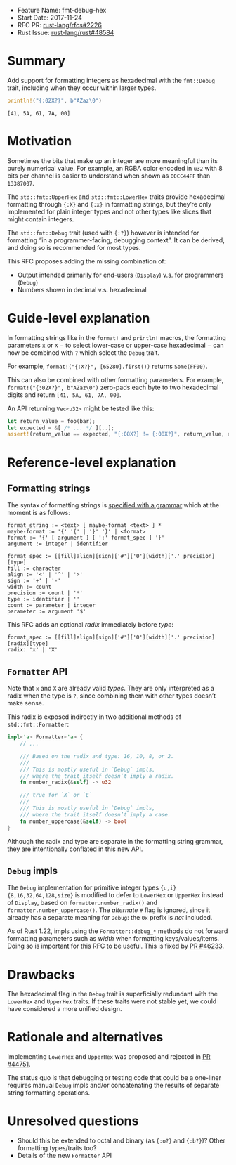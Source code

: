 - Feature Name: fmt-debug-hex
- Start Date: 2017-11-24
- RFC PR: [rust-lang/rfcs#2226](https://github.com/rust-lang/rfcs/pull/2226)
- Rust Issue: [rust-lang/rust#48584](https://github.com/rust-lang/rust/issues/48584)

# Summary
[summary]: #summary

Add support for formatting integers as hexadecimal with the `fmt::Debug` trait,
including when they occur within larger types.

```rust
println!("{:02X?}", b"AZaz\0")
```
```
[41, 5A, 61, 7A, 00]
```

# Motivation
[motivation]: #motivation

Sometimes the bits that make up an integer are more meaningful than its purely numerical value.
For example, an RGBA color encoded in `u32` with 8 bits per channel is easier to understand
when shown as `00CC44FF` than `13387007`.

The `std::fmt::UpperHex` and `std::fmt::LowerHex` traits provide hexadecimal formatting
through `{:X}` and `{:x}` in formatting strings,
but they’re only implemented for plain integer types
and not other types like slices that might contain integers.

The `std::fmt::Debug` trait (used with `{:?}`) however is intended for
formatting “in a programmer-facing, debugging context”.
It can be derived, and doing so is recommended for most types.

This RFC proposes adding the missing combination of:

* Output intended primarily for end-users (`Display`) v.s. for programmers (`Debug`)
* Numbers shown in decimal v.s. hexadecimal

# Guide-level explanation
[guide-level-explanation]: #guide-level-explanation

In formatting strings like in the `format!` and `println!` macros,
the formatting parameters `x` or `X` − to select lower-case or upper-case hexadecimal −
can now be combined with `?` which select the `Debug` trait.

For example, `format!("{:X?}", [65280].first())` returns `Some(FF00)`.

This can also be combined with other formatting parameters.
For example, `format!("{:02X?}", b"AZaz\0")` zero-pads each byte to two hexadecimal digits
and return `[41, 5A, 61, 7A, 00]`.

An API returning `Vec<u32>` might be tested like this:

```rust
let return_value = foo(bar);
let expected = &[ /* ... */ ][..];
assert!(return_value == expected, "{:08X?} != {:08X?}", return_value, expected);
```

# Reference-level explanation
[reference-level-explanation]: #reference-level-explanation

## Formatting strings

The syntax of formatting strings
is [specified with a grammar](https://doc.rust-lang.org/std/fmt/#syntax)
which at the moment is as follows:

```
format_string := <text> [ maybe-format <text> ] *
maybe-format := '{' '{' | '}' '}' | <format>
format := '{' [ argument ] [ ':' format_spec ] '}'
argument := integer | identifier

format_spec := [[fill]align][sign]['#']['0'][width]['.' precision][type]
fill := character
align := '<' | '^' | '>'
sign := '+' | '-'
width := count
precision := count | '*'
type := identifier | ''
count := parameter | integer
parameter := argument '$'
```

This RFC adds an optional *radix* immediately before *type*:

```
format_spec := [[fill]align][sign]['#']['0'][width]['.' precision][radix][type]
radix: 'x' | 'X'
```

## `Formatter` API

Note that `x` and `X` are already valid *types*.
They are only interpreted as a radix when the type is `?`,
since combining them with other types doesn’t make sense.

This radix is exposed indirectly in two additional methods of `std::fmt::Formatter`:

```rust
impl<'a> Formatter<'a> {
    // ...

    /// Based on the radix and type: 16, 10, 8, or 2.
    ///
    /// This is mostly useful in `Debug` impls,
    /// where the trait itself doesn’t imply a radix.
    fn number_radix(&self) -> u32

    /// true for `X` or `E`
    ///
    /// This is mostly useful in `Debug` impls,
    /// where the trait itself doesn’t imply a case.
    fn number_uppercase(&self) -> bool
}
```

Although the radix and type are separate in the formatting string grammar,
they are intentionally conflated in this new API.

## `Debug` impls

The `Debug` implementation for primitive integer types `{u,i}{8,16,32,64,128,size}`
is modified to defer to `LowerHex` or `UpperHex` instead of `Display`,
based on `formatter.number_radix()` and `formatter.number_uppercase()`.
The *alternate* `#` flag is ignored, since it already has a separate meaning for `Debug`:
the `0x` prefix is *not* included.

As of Rust 1.22, impls using the `Formatter::debug_*` methods do not forward
formatting parameters such as *width* when formatting keys/values/items.
Doing so is important for this RFC to be useful.
This is fixed by [PR #46233](https://github.com/rust-lang/rust/pull/46233).

# Drawbacks
[drawbacks]: #drawbacks

The hexadecimal flag in the `Debug` trait is superficially redundant
with the `LowerHex` and `UpperHex` traits.
If these traits were not stable yet, we could have considered a more unified design.

# Rationale and alternatives
[alternatives]: #alternatives

Implementing `LowerHex` and `UpperHex` was proposed and rejected
in [PR #44751](https://github.com/rust-lang/rust/pull/44751).

The status quo is that debugging or testing code that could be a one-liner
requires manual `Debug` impls and/or concatenating the results of separate
string formatting operations.

# Unresolved questions
[unresolved]: #unresolved-questions

* Should this be extended to octal and binary (as `{:o?}` and `{:b?}`)?
  Other formatting types/traits too?
* Details of the new `Formatter` API
